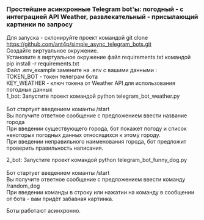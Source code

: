 ### Простейшие асинхронные Telegram bot'ы: погодный - с интеграцией API Weather, развлекательный - присылающий картинки по запросу  ###

Для запуска - склонируйте проект командой git clone https://github.com/ant4p/simple_async_telegram_bots.git <br/>
Создайте виртуальное окружение.<br/>
Установите в виртуальное окружение файл requirements.txt командой pip install -r requirements.txt<br/>
Файл .env_example замените на .env c вашими данными :<br/>
TOKEN_BOT - токен телеграм бота<br/>
KEY_WEATHER - ключ токена от Weather API для использования погодных данных<br/>
1_bot: Запустите проект командой python telegram_bot_weather.py<br/>
<br/>
Бот стартует введением команты /start<br/>
Вы получите ответное сообщение с предложением ввести название города<br/>
При введении существующего города, бот покажет погоду и список некоторых погодных данных относящихся к этому городу.<br/>
При введении неправильного наименования города, бот предложит проверить правильность написания.<br/>

2_bot: Запустите проект командой python telegram_bot_funny_dog.py<br/>
<br/>
Бот стартует введением команты /start<br/>
Вы получите ответное сообщение с предложением ввести команду /random_dog<br/>
При введении команды в строку или нажатии на команду в сообщении от бота - вам придёт забавная картинка.<br/>


Боты работают асинхронно.<br/>
